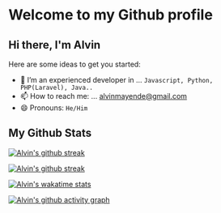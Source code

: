 # Welcome to my Github profile 

## Hi there, I'm Alvin

Here are some ideas to get you started:
- 🌱 I’m an experienced developer in ... `Javascript, Python, PHP(Laravel), Java..`
- 📫 How to reach me: ... alvinmayende@gmail.com
- 😄 Pronouns: `He/Him`
## My Github Stats

[![Alvin's github streak](https://github-readme-streak-stats.herokuapp.com?user=alvinmurimi&theme=radical)](https://github.com/alvinmurimi)


[![Alvin's github streak](https://github-readme-stats.vercel.app/api?username=alvinmurimi&theme=radical&include_all_commits=true&show_icons=true,prs&count_private=true&custom_title=My%20Github%20Stats)](https://github.com/alvinmurimi)


[![Alvin's wakatime stats](https://github-readme-stats.vercel.app/api/wakatime?username=alvinmurimi&theme=radical&custom_title=My%20Wakatime%20Stats&layout=compact)](https://github.com/alvinmurimi)
<!--
[![Alvin's github streak](https://github-readme-stats.vercel.app/api/top-langs/?username=alvinmurimi&langs_count=5&theme=radical)](https://github.com/alvinmurimi)-->

[![Alvin's github activity graph](https://activity-graph.herokuapp.com/graph?username=alvinmurimi&theme=react-dark)](https://github.com/alvinmurimi)
